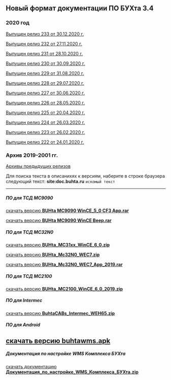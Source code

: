 ## Новый формат документации ПО БУХта 3.4

### 2020 год

[Выпущен релиз 233 от 30.12.2020 г.](releases/233/233.md)

[Выпущен релиз 232 от 27.11.2020 г.](releases/232/232.md)

[Выпущен релиз 231 от 28.10.2020 г.](releases/231/231.md)

[Выпущен релиз 230 от 30.09.2020 г.](releases/230/230.md)

[Выпущен релиз 229 от 31.08.2020 г.](releases/229/229.md)

[Выпущен релиз 228 от 29.07.2020 г.](releases/228/228.md)

[Выпущен релиз 227 от 30.06.2020 г.](releases/227/227.md)

[Выпущен релиз 226 от 28.05.2020 г.](releases/226/226.md)

[Выпущен релиз 225 от 20.04.2020 г.](releases/225/225.md)

[Выпущен релиз 224 от 26.03.2020 г.](releases/224/224.md)

[Выпущен релиз 223 от 26.02.2020 г.](releases/223/223.md)

[Выпущен релиз 222 от 24.01.2020 г.](releases/222/222.md)


### Архив 2019-2001 гг.
[Архивы предыдущих релизов](ArchiveReleases.md)

>
Для поиска текста в описанихях к версиям, наберите в строке браузера
следующий текст:
__site:doc.buhta.ru__ ```искомый текст```

-------
##### ПО для ТСД MC9090
>
[скачать версию **BUHta MC9090 WinCE_5_0 CF3 App.rar**](BUHta_MC9090_WinCE_5_0_CF3_App.rar)
>
[скачать версию **BUHta MC9090 WinCE Beep.rar**](BUHta_MC9090_WinCE_Beep.rar)

##### ПО для ТСД MC32N0
>
[скачать версию **BUHta_MC31xx_WinCE_6_0.zip**](BUHta_MC31xx_WinCE_6_0.zip)
>
[скачать версию **BUHta_Mc32N0_WEC7.zip**](BUHta_Mc32N0_WEC7.zip)
>
[скачать версию **BUHta_Mc32N0_WEC7_App_2019.rar**](BUHta_Mc32N0_WEC7_App_2019.rar)

##### ПО для ТСД MC2100
>
[скачать версию **BUHta_MC2100_WinCE_6_0_2019.zip**](BUHta_MC2100_WinCE_6_0_2019.zip)

##### ПО для Intermec
>
[скачать версию **BuhtaCABs_Intermec_WEH65.zip**](BuhtaCABs_Intermec_WEH65.zip)
##### ПО для Android
>
[скачать версию **buhtawms.apk**](buhtawms.apk)
--------
##### Документация по настройке WMS Комплекса БУХта
[скачать документацию **Документация_по_настройке_WMS_Комплекса_БУХта.zip**](Документация_по_настройке_WMS_Комплекса_БУХта.zip)